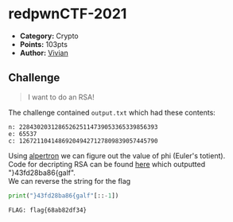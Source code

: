 # redpwnCTF-2021

* **Category:**  Crypto
* **Points:** 103pts
* **Author:** [Vivian](https://github.com/vivian-dai)

## Challenge
> I want to do an RSA!

The challenge contained `output.txt` which had these contents:
```text
n: 228430203128652625114739053365339856393
e: 65537
c: 126721104148692049427127809839057445790
```
Using [alpertron](https://www.alpertron.com.ar/ECM.HTM) we can figure out the value of phi (Euler's totient).  
Code for decripting RSA can be found [here](https://crypto.stackexchange.com/questions/19915/rsa-decryption-given-n-e-and-phin) which outputted "}43fd28ba86{galf".  
We can reverse the string for the flag
```python
print("}43fd28ba86{galf"[::-1])
```
```
FLAG: flag{68ab82df34}
```